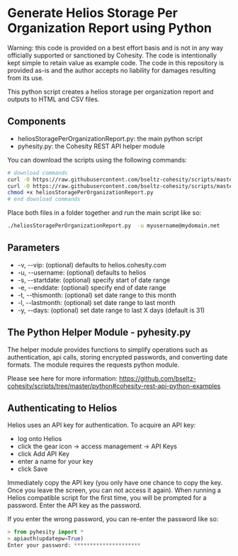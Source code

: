 # Generate Helios Storage Per Organization Report using Python

Warning: this code is provided on a best effort basis and is not in any way officially supported or sanctioned by Cohesity. The code is intentionally kept simple to retain value as example code. The code in this repository is provided as-is and the author accepts no liability for damages resulting from its use.

This python script creates a helios storage per organization report and outputs to HTML and CSV files.

## Components

* heliosStoragePerOrganizationReport.py: the main python script
* pyhesity.py: the Cohesity REST API helper module

You can download the scripts using the following commands:

```bash
# download commands
curl -O https://raw.githubusercontent.com/bseltz-cohesity/scripts/master/reports/heliosV2/python/heliosStoragePerOrganizationReport/heliosStoragePerOrganizationReport.py
curl -O https://raw.githubusercontent.com/bseltz-cohesity/scripts/master/python/pyhesity.py
chmod +x heliosStoragePerOrganizationReport.py
# end download commands
```

Place both files in a folder together and run the main script like so:

```bash
./heliosStoragePerOrganizationReport.py  -u myusername@mydomain.net
```

## Parameters

* -v, --vip: (optional) defaults to helios.cohesity.com
* -u, --username: (optional) defaults to helios
* -s, --startdate: (optional) specify start of date range
* -e, --enddate: (optional) specify end of date range
* -t, --thismonth: (optional) set date range to this month
* -l, --lastmonth: (optional) set date range to last month
* -y, --days: (optional) set date range to last X days (default is 31)

## The Python Helper Module - pyhesity.py

The helper module provides functions to simplify operations such as authentication, api calls, storing encrypted passwords, and converting date formats. The module requires the requests python module.

Please see here for more information: <https://github.com/bseltz-cohesity/scripts/tree/master/python#cohesity-rest-api-python-examples>

## Authenticating to Helios

Helios uses an API key for authentication. To acquire an API key:

* log onto Helios
* click the gear icon -> access management -> API Keys
* click Add API Key
* enter a name for your key
* click Save

Immediately copy the API key (you only have one chance to copy the key. Once you leave the screen, you can not access it again). When running a Helios compatible script for the first time, you will be prompted for a password. Enter the API key as the password.

If you enter the wrong password, you can re-enter the password like so:

```python
> from pyhesity import *
> apiauth(updatepw=True)
Enter your password: *********************
```
